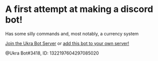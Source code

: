 # A first attempt at making a discord bot!
Has some silly commands and, most notably, a currency system

[Join the Ukra Bot Server](https://discord.gg/n24Bbdjg43)
or
[add this bot to your own server!](https://discord.com/oauth2/authorize?client_id=1322197604297085020&permissions=268561472&integration_type=0&scope=bot+applications.commands)


@Ukra Bot#3418, ID: 1322197604297085020
